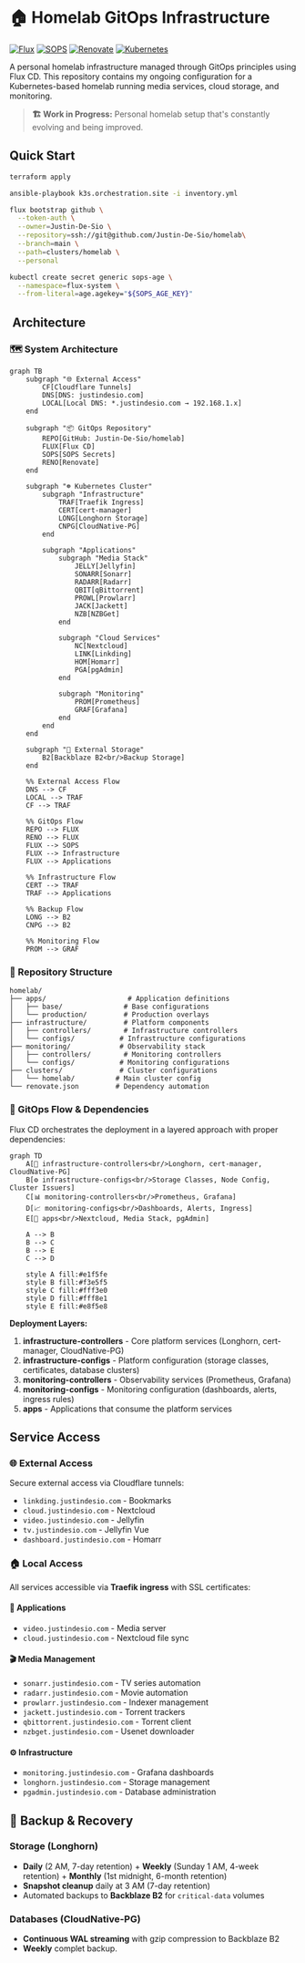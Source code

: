# 🏠 Homelab GitOps Infrastructure

[![Flux](https://img.shields.io/badge/GitOps-Flux-5C7CFA.svg)](https://fluxcd.io/)
[![SOPS](https://img.shields.io/badge/Secrets-SOPS-orange.svg)](https://github.com/mozilla/sops)
[![Renovate](https://img.shields.io/badge/Dependencies-Renovate-1f8ceb.svg)](https://renovatebot.com/)
[![Kubernetes](https://img.shields.io/badge/Platform-Kubernetes-326CE5.svg)](https://kubernetes.io/)

A personal homelab infrastructure managed through GitOps principles using Flux CD. This repository contains my ongoing configuration for a Kubernetes-based homelab running media services, cloud storage, and monitoring.

> **🏗️ Work in Progress:** Personal homelab setup that's constantly evolving and being improved.

## Quick Start

```bash
terraform apply

ansible-playbook k3s.orchestration.site -i inventory.yml

flux bootstrap github \
  --token-auth \
  --owner=Justin-De-Sio \
  --repository=ssh://git@github.com/Justin-De-Sio/homelab\
  --branch=main \
  --path=clusters/homelab \
  --personal

kubectl create secret generic sops-age \
  --namespace=flux-system \
  --from-literal=age.agekey="${SOPS_AGE_KEY}"
```


## ️ Architecture

### 🗺️ System Architecture

```mermaid
graph TB
    subgraph "🌐 External Access"
        CF[Cloudflare Tunnels]
        DNS[DNS: justindesio.com]
        LOCAL[Local DNS: *.justindesio.com → 192.168.1.x]
    end
    
    subgraph "📦 GitOps Repository"
        REPO[GitHub: Justin-De-Sio/homelab]
        FLUX[Flux CD]
        SOPS[SOPS Secrets]
        RENO[Renovate]
    end
    
    subgraph "☸️ Kubernetes Cluster"
        subgraph "Infrastructure"
            TRAF[Traefik Ingress]
            CERT[cert-manager]
            LONG[Longhorn Storage]
            CNPG[CloudNative-PG]
        end
        
        subgraph "Applications"
            subgraph "Media Stack"
                JELLY[Jellyfin]
                SONARR[Sonarr]
                RADARR[Radarr]
                QBIT[qBittorrent]
                PROWL[Prowlarr]
                JACK[Jackett]
                NZB[NZBGet]
            end
            
            subgraph "Cloud Services"
                NC[Nextcloud]
                LINK[Linkding]
                HOM[Homarr]
                PGA[pgAdmin]
            end
            
            subgraph "Monitoring"
                PROM[Prometheus]
                GRAF[Grafana]
            end
        end
    end
    
    subgraph "💾 External Storage"
        B2[Backblaze B2<br/>Backup Storage]
    end
    
    %% External Access Flow
    DNS --> CF
    LOCAL --> TRAF
    CF --> TRAF
    
    %% GitOps Flow
    REPO --> FLUX
    RENO --> FLUX
    FLUX --> SOPS
    FLUX --> Infrastructure
    FLUX --> Applications
    
    %% Infrastructure Flow
    CERT --> TRAF
    TRAF --> Applications
    
    %% Backup Flow
    LONG --> B2
    CNPG --> B2
    
    %% Monitoring Flow
    PROM --> GRAF
```

### 📁 Repository Structure
```
homelab/
├── apps/                    # Application definitions
│   ├── base/               # Base configurations
│   └── production/         # Production overlays
├── infrastructure/         # Platform components
│   ├── controllers/        # Infrastructure controllers
│   └── configs/           # Infrastructure configurations
├── monitoring/            # Observability stack
│   ├── controllers/        # Monitoring controllers
│   └── configs/           # Monitoring configurations
├── clusters/              # Cluster configurations
│   └── homelab/          # Main cluster config
└── renovate.json         # Dependency automation
```

### 🔄 GitOps Flow & Dependencies

Flux CD orchestrates the deployment in a layered approach with proper dependencies:

```mermaid
graph TD
    A[🚀 infrastructure-controllers<br/>Longhorn, cert-manager, CloudNative-PG] 
    B[⚙️ infrastructure-configs<br/>Storage Classes, Node Config, Cluster Issuers]
    C[📊 monitoring-controllers<br/>Prometheus, Grafana]
    D[📈 monitoring-configs<br/>Dashboards, Alerts, Ingress]
    E[🔧 apps<br/>Nextcloud, Media Stack, pgAdmin]

    A --> B
    B --> C
    B --> E
    C --> D

    style A fill:#e1f5fe
    style B fill:#f3e5f5
    style C fill:#fff3e0
    style D fill:#fff8e1
    style E fill:#e8f5e8
```

**Deployment Layers:**
1. **infrastructure-controllers** - Core platform services (Longhorn, cert-manager, CloudNative-PG)
2. **infrastructure-configs** - Platform configuration (storage classes, certificates, database clusters) 
3. **monitoring-controllers** - Observability services (Prometheus, Grafana)
4. **monitoring-configs** - Monitoring configuration (dashboards, alerts, ingress rules)
5. **apps** - Applications that consume the platform services

## Service Access
### 🌐 External Access
Secure external access via Cloudflare tunnels:
- `linkding.justindesio.com` - Bookmarks
- `cloud.justindesio.com` - Nextcloud  
- `video.justindesio.com` - Jellyfin
- `tv.justindesio.com` - Jellyfin Vue
- `dashboard.justindesio.com` - Homarr

### 🏠 Local Access

All services accessible via **Traefik ingress** with SSL certificates:

#### 📱 Applications
- `video.justindesio.com` - Media server
- `cloud.justindesio.com` - Nextcloud file sync

#### 🎬 Media Management
- `sonarr.justindesio.com` - TV series automation
- `radarr.justindesio.com` - Movie automation  
- `prowlarr.justindesio.com` - Indexer management
- `jackett.justindesio.com` - Torrent trackers
- `qbittorrent.justindesio.com` - Torrent client
- `nzbget.justindesio.com` - Usenet downloader

#### ⚙️ Infrastructure
- `monitoring.justindesio.com` - Grafana dashboards
- `longhorn.justindesio.com` - Storage management
- `pgadmin.justindesio.com` - Database administration

## 🔄 Backup & Recovery

### **Storage (Longhorn)**
- **Daily** (2 AM, 7-day retention) + **Weekly** (Sunday 1 AM, 4-week retention) + **Monthly** (1st midnight, 6-month retention)
- **Snapshot cleanup** daily at 3 AM (7-day retention)
- Automated backups to **Backblaze B2** for `critical-data` volumes

### **Databases (CloudNative-PG)**
- **Continuous WAL streaming** with gzip compression to Backblaze B2
- **Weekly** complet backup.
